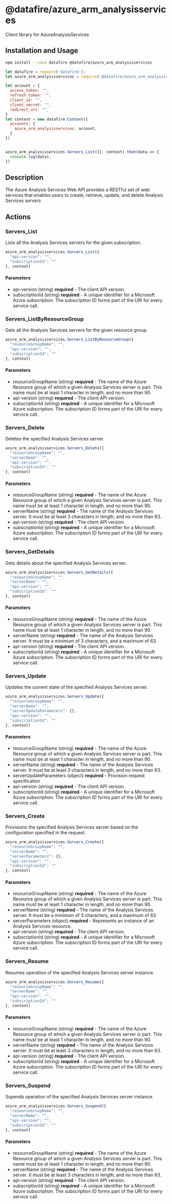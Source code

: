 # @datafire/azure_arm_analysisservices

Client library for AzureAnalysisServices

## Installation and Usage
```bash
npm install --save datafire @datafire/azure_arm_analysisservices
```

```js
let datafire = require('datafire');
let azure_arm_analysisservices = require('@datafire/azure_arm_analysisservices').actions;

let account = {
  access_token: "",
  refresh_token: "",
  client_id: "",
  client_secret: "",
  redirect_uri: "",
}
let context = new datafire.Context({
  accounts: {
    azure_arm_analysisservices: account,
  }
})


azure_arm_analysisservices.Servers_List({}, context).then(data => {
  console.log(data);
})
```

## Description
The Azure Analysis Services Web API provides a RESTful set of web services that enables users to create, retrieve, update, and delete Analysis Services servers

## Actions
### Servers_List
Lists all the Analysis Services servers for the given subscription.


```js
azure_arm_analysisservices.Servers_List({
  "api-version": "",
  "subscriptionId": ""
}, context)
```

#### Parameters
* api-version (string) **required** - The client API version.
* subscriptionId (string) **required** - A unique identifier for a Microsoft Azure subscription. The subscription ID forms part of the URI for every service call.

### Servers_ListByResourceGroup
Gets all the Analysis Services servers for the given resource group.


```js
azure_arm_analysisservices.Servers_ListByResourceGroup({
  "resourceGroupName": "",
  "api-version": "",
  "subscriptionId": ""
}, context)
```

#### Parameters
* resourceGroupName (string) **required** - The name of the Azure Resource group of which a given Analysis Services server is part. This name must be at least 1 character in length, and no more than 90.
* api-version (string) **required** - The client API version.
* subscriptionId (string) **required** - A unique identifier for a Microsoft Azure subscription. The subscription ID forms part of the URI for every service call.

### Servers_Delete
Deletes the specified Analysis Services server.


```js
azure_arm_analysisservices.Servers_Delete({
  "resourceGroupName": "",
  "serverName": "",
  "api-version": "",
  "subscriptionId": ""
}, context)
```

#### Parameters
* resourceGroupName (string) **required** - The name of the Azure Resource group of which a given Analysis Services server is part. This name must be at least 1 character in length, and no more than 90.
* serverName (string) **required** - The name of the Analysis Services server. It must be at least 3 characters in length, and no more than 63.
* api-version (string) **required** - The client API version.
* subscriptionId (string) **required** - A unique identifier for a Microsoft Azure subscription. The subscription ID forms part of the URI for every service call.

### Servers_GetDetails
Gets details about the specified Analysis Services server.


```js
azure_arm_analysisservices.Servers_GetDetails({
  "resourceGroupName": "",
  "serverName": "",
  "api-version": "",
  "subscriptionId": ""
}, context)
```

#### Parameters
* resourceGroupName (string) **required** - The name of the Azure Resource group of which a given Analysis Services server is part. This name must be at least 1 character in length, and no more than 90.
* serverName (string) **required** - The name of the Analysis Services server. It must be a minimum of 3 characters, and a maximum of 63.
* api-version (string) **required** - The client API version.
* subscriptionId (string) **required** - A unique identifier for a Microsoft Azure subscription. The subscription ID forms part of the URI for every service call.

### Servers_Update
Updates the current state of the specified Analysis Services server.


```js
azure_arm_analysisservices.Servers_Update({
  "resourceGroupName": "",
  "serverName": "",
  "serverUpdateParameters": {},
  "api-version": "",
  "subscriptionId": ""
}, context)
```

#### Parameters
* resourceGroupName (string) **required** - The name of the Azure Resource group of which a given Analysis Services server is part. This name must be at least 1 character in length, and no more than 90.
* serverName (string) **required** - The name of the Analysis Services server. It must be at least 3 characters in length, and no more than 63.
* serverUpdateParameters (object) **required** - Provision request specification
* api-version (string) **required** - The client API version.
* subscriptionId (string) **required** - A unique identifier for a Microsoft Azure subscription. The subscription ID forms part of the URI for every service call.

### Servers_Create
Provisions the specified Analysis Services server based on the configuration specified in the request.


```js
azure_arm_analysisservices.Servers_Create({
  "resourceGroupName": "",
  "serverName": "",
  "serverParameters": {},
  "api-version": "",
  "subscriptionId": ""
}, context)
```

#### Parameters
* resourceGroupName (string) **required** - The name of the Azure Resource group of which a given Analysis Services server is part. This name must be at least 1 character in length, and no more than 90.
* serverName (string) **required** - The name of the Analysis Services server. It must be a minimum of 3 characters, and a maximum of 63.
* serverParameters (object) **required** - Represents an instance of an Analysis Services resource.
* api-version (string) **required** - The client API version.
* subscriptionId (string) **required** - A unique identifier for a Microsoft Azure subscription. The subscription ID forms part of the URI for every service call.

### Servers_Resume
Resumes operation of the specified Analysis Services server instance.


```js
azure_arm_analysisservices.Servers_Resume({
  "resourceGroupName": "",
  "serverName": "",
  "api-version": "",
  "subscriptionId": ""
}, context)
```

#### Parameters
* resourceGroupName (string) **required** - The name of the Azure Resource group of which a given Analysis Services server is part. This name must be at least 1 character in length, and no more than 90.
* serverName (string) **required** - The name of the Analysis Services server. It must be at least 3 characters in length, and no more than 63.
* api-version (string) **required** - The client API version.
* subscriptionId (string) **required** - A unique identifier for a Microsoft Azure subscription. The subscription ID forms part of the URI for every service call.

### Servers_Suspend
Supends operation of the specified Analysis Services server instance.


```js
azure_arm_analysisservices.Servers_Suspend({
  "resourceGroupName": "",
  "serverName": "",
  "api-version": "",
  "subscriptionId": ""
}, context)
```

#### Parameters
* resourceGroupName (string) **required** - The name of the Azure Resource group of which a given Analysis Services server is part. This name must be at least 1 character in length, and no more than 90.
* serverName (string) **required** - The name of the Analysis Services server. It must be at least 3 characters in length, and no more than 63.
* api-version (string) **required** - The client API version.
* subscriptionId (string) **required** - A unique identifier for a Microsoft Azure subscription. The subscription ID forms part of the URI for every service call.

